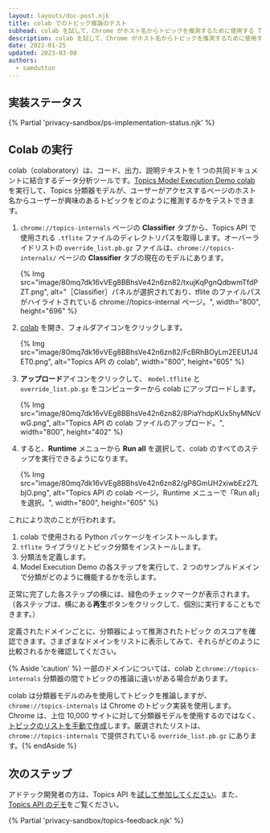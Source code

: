 ```yaml
---
layout: layouts/doc-post.njk
title: colab でのトピック推論のテスト
subhead: colab を試して、Chrome がホスト名からトピックを推測するために使用する TensorFlow Lite モデルを読み込むする方法を学習します。
description: colab を試して、Chrome がホスト名からトピックを推測するために使用する TensorFlow Lite モデルを読み込むする方法を学習します。
date: 2022-01-25
updated: 2023-03-08
authors:
  - samdutton
---
```


## 実装ステータス

{% Partial 'privacy-sandbox/ps-implementation-status.njk' %}

## Colab の実行

colab（colaboratory）は、コード、出力、説明テキストを 1 つの共同ドキュメントに結合するデータ分析ツールです。[Topics Model Execution Demo colab](https://colab.research.google.com/drive/1hIVoz8bRCTpllYvads51MV7YS3zi3prn) を実行して、Topics 分類器モデルが、ユーザーがアクセスするページのホスト名からユーザーが興味のあるトピックをどのように推測するかをテストできます。

1. `chrome://topics-internals` ページの **Classifier** タブから、Topics API で使用される `.tflite` ファイルのディレクトリパスを取得します。オーバーライドリストの `override_list.pb.gz` ファイルは、`chrome://topics-internals/` ページの **Classifier** タブの現在のモデルにあります。

    {% Img src="image/80mq7dk16vVEg8BBhsVe42n6zn82/txujKqPgnQdbwmTfdPZT.png", alt="［Classifier］パネルが選択されており、tflite のファイルパスがハイライトされている chrome://topics-internal ページ。", width="800", height="696" %}

2. [colab](https://colab.research.google.com/drive/1hIVoz8bRCTpllYvads51MV7YS3zi3prn) を開き、フォルダアイコンをクリックします。

    {% Img src="image/80mq7dk16vVEg8BBhsVe42n6zn82/FcBRhBOyLm2EEU1J4ET0.png", alt="Topics API の colab", width="800", height="605" %}

3. **アップロード**アイコンをクリックして、 `model.tflite` と `override_list.pb.gz` をコンピューターから colab にアップロードします。

    {% Img src="image/80mq7dk16vVEg8BBhsVe42n6zn82/8PiaYhdpKUx5hyMNcVwG.png", alt="Topics API の colab ファイルのアップロード。", width="800", height="402" %}

4. すると、**Runtime** メニューから **Run all** を選択して、colab のすべてのステップを実行できるようになります。

    {% Img src="image/80mq7dk16vVEg8BBhsVe42n6zn82/gP8GmUH2xiwbEz27LbjO.png", alt="Topics API の colab ページ。Runtime メニューで「Run all」を選択。", width="800", height="605" %}

これにより次のことが行われます。

1. colab で使用される Python パッケージをインストールします。
2. `tflite` ライブラリとトピック分類をインストールします。
3. 分類法を定義します。
4. Model Execution Demo の各ステップを実行して、2 つのサンプルドメインで分類がどのように機能するかを示します。

正常に完了した各ステップの横には、緑色のチェックマークが表示されます。（各ステップは、横にある**再生**ボタンをクリックして、個別に実行することもできます。）

定義されたドメインごとに、分類器によって推測されたトピック のスコアを確認できます。さまざまなドメインをリストに表示してみて、それらがどのように比較されるかを確認してください。

{% Aside 'caution' %} 一部のドメインについては、colab と`chrome://topics-internals` 分類器の間でトピックの推論に違いがある場合があります。

colab は分類器モデルのみを使用してトピックを推論しますが、`chrome://topics-internals` は Chrome のトピック実装を使用します。Chrome は、上位 10,000 サイトに対して分類器モデルを使用するのではなく、[トピックのリストを手動で作成](/docs/privacy-sandbox/topics/topic-classification/#classifier-model)します。厳選されたリストは、`chrome://topics-internals` で提供されている `override_list.pb.gz` にあります。{% endAside %}

## 次のステップ

アドテック開発者の方は、Topics API を[試して参加してください](/docs/privacy-sandbox/topics-experiment/)。また、[Topics API のデモ](/docs/privacy-sandbox/topics/demo)をご覧ください。

{% Partial 'privacy-sandbox/topics-feedback.njk' %}
